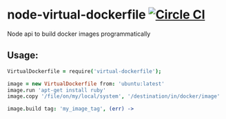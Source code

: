 # node-virtual-dockerfile [![Circle CI](https://circleci.com/gh/Originate/node-virtual-dockerfile/tree/master.svg?style=svg)](https://circleci.com/gh/Originate/node-virtual-dockerfile/tree/master)
Node api to build docker images programmatically


## Usage:
```coffeescript
VirtualDockerfile = require('virtual-dockerfile');

image = new VirtualDockerfile from: 'ubuntu:latest'
image.run 'apt-get install ruby'
image.copy '/file/on/my/local/system', '/destination/in/docker/image'

image.build tag: 'my_image_tag', (err) ->
```
